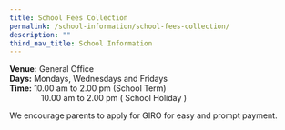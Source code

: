 ```yaml
---
title: School Fees Collection
permalink: /school-information/school-fees-collection/
description: ""
third_nav_title: School Information
---
```

**Venue:** General Office  
**Days:** Mondays, Wednesdays and Fridays  
**Time:** 10.00 am to 2.00 pm (School Term)  
              10.00 am to 2.00 pm ( School Holiday )

We encourage parents to apply for GIRO for easy and prompt payment.